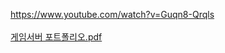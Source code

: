 https://www.youtube.com/watch?v=Guqn8-Qrqls
</br></br>
[게임서버 포트폴리오.pdf](https://github.com/ckdgkwkd27/LCHMMOProject/files/15377737/default.pdf)
